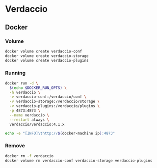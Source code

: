 # Verdaccio

## Docker

### Volume

```sh
docker volume create verdaccio-conf
docker volume create verdaccio-storage
docker volume create verdaccio-plugins
```

### Running

```sh
docker run -d \
  $(echo $DOCKER_RUN_OPTS) \
  -h verdaccio \
  -v verdaccio-conf:/verdaccio/conf \
  -v verdaccio-storage:/verdaccio/storage \
  -v verdaccio-plugins:/verdaccio/plugins \
  -p 4873:4873 \
  --name verdaccio \
  --restart always \
  verdaccio/verdaccio:4.1.x
```

```sh
echo -e "[INFO]\thttp://$(docker-machine ip):4873"
```

### Remove

```sh
docker rm -f verdaccio
docker volume rm verdaccio-conf verdaccio-storage verdaccio-plugins
```

